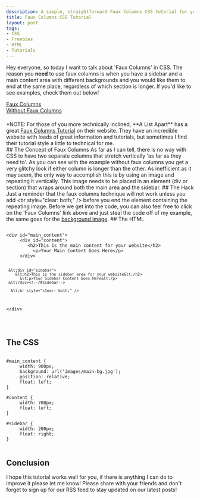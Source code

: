 ```yaml
--- 
description: A simple, straightforward Faux Columns CSS tutorial for your website. Code and images included. Please Share and subcribe to our RSS feed!
title: Faux Columns CSS Tutorial
layout: post
tags: 
- CSS
- Freebies
- HTML
- Tutorials
---
```

Hey everyone, so today I want to talk about 'Faux Columns' in CSS. The reason you **need** to use faux columns is when you have a sidebar and a main content area with different backgrounds and you would like them to end at the same place, regardless of which section is longer. If you'd like to see examples, check them out below!
<div class="button"><a href="http://www.insitedesignlab.com/examples/fauxcolumns.html">Faux Columns</a></div>
<div class="button"><a href="http://www.insitedesignlab.com/examples/nofauxcolumns.html">Without Faux Columns</a></div>
<div style="margin-top: 20px;">*NOTE: For those of you more technically inclined, **A List Apart** has a great <a href="http://www.alistapart.com/articles/fauxcolumns/">Faux Columns Tutorial</a> on their website. They have an incredible website with loads of great information and tutorials, but sometimes I find their tutorial style a little to technical for me.</div>
## The Concept of Faux Columns
As far as I can tell, there is no way with CSS to have two separate columns that stretch vertically 'as far as they need to'. As you can see with the example without faux columns you get a very glitchy look if either column is longer than the other. As inefficient as it may seem, the only way to accomplish this is by using an image and repeating it vertically. This image needs to be placed in an element (div or section) that wraps around both the main area and the sidebar.
## The Hack
Just a reminder that the faux columns technique will not work unless you add &lt;br style="clear: both;" /&gt; before you end the element containing the repeating image. Before we get into the code, you can also feel free to click on the 'Faux Columns' link above and just steal the code off of my example, the same goes for the <a href="http://www.insitedesignlab.com/examples/images/main-bg.jpg">background image</a>.
## The HTML
<pre rel="HTML" class="prettyprint"><code lang="xhtml">
&lt;div id="main_content">
     &lt;div id="content">
        &lt;h2>This is the main content for your website&lt;/h2>
          &lt;p>Your Main Content Goes Here&lt;/p>
     &lt;/div><!--/#content-->

     &lt;div id="sidebar">
        &lt;h2>This is the sidebar area for your website&lt;/h2>
          &lt;p>Your Sidebar Content Goes Here&lt;/p>
     &lt;/div><!--/#sidebar-->

	  &lt;br style="clear: both;" />

&lt;/div><!--END. content-->

</code></pre>

## The CSS
<pre rel="CSS" class="prettyprint"><code>
#main_content {
     width: 900px;
     background: url('images/main-bg.jpg');
     position: relative;
     float: left;
}

#content {
     width: 700px;
     float: left;
}

#sidebar {
     width: 200px;
     float: right;
}

</code></pre>

## Conclusion
I hope this tutorial works well for you, if there is anything I can do to improve it please let me know! Please share with your friends and don't forget to sign up for our RSS feed to stay updated on our latest posts!
